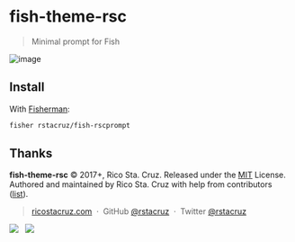 # fish-theme-rsc

> Minimal prompt for Fish

![image](https://user-images.githubusercontent.com/74385/31855005-7b7aeb40-b6d4-11e7-9401-83283d0a29ba.png)

## Install

With [Fisherman]:

```sh
fisher rstacruz/fish-rscprompt
```

[Fisherman]: https://github.com/fisherman/fisherman

## Thanks

**fish-theme-rsc** © 2017+, Rico Sta. Cruz. Released under the [MIT] License.<br>
Authored and maintained by Rico Sta. Cruz with help from contributors ([list][contributors]).

> [ricostacruz.com](http://ricostacruz.com) &nbsp;&middot;&nbsp;
> GitHub [@rstacruz](https://github.com/rstacruz) &nbsp;&middot;&nbsp;
> Twitter [@rstacruz](https://twitter.com/rstacruz)

[![](https://img.shields.io/github/followers/rstacruz.svg?style=social&label=@rstacruz)](https://github.com/rstacruz) &nbsp;
[![](https://img.shields.io/twitter/follow/rstacruz.svg?style=social&label=@rstacruz)](https://twitter.com/rstacruz)

[MIT]: http://mit-license.org/
[contributors]: http://github.com/rstacruz/fish-theme-rsc/contributors
